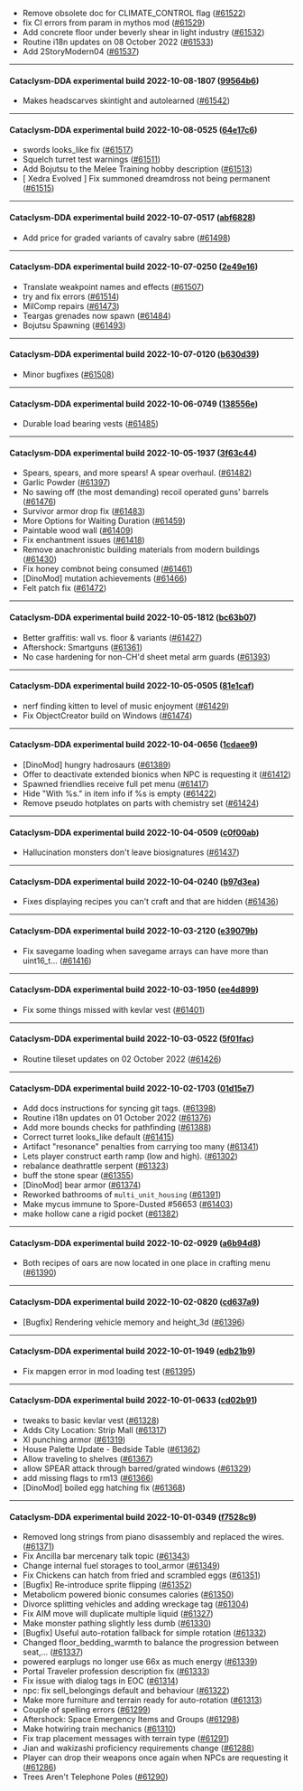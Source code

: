 * Remove obsolete doc for CLIMATE_CONTROL flag ([#61522](https://github.com/CleverRaven/Cataclysm-DDA/pull/61522))
* fix CI errors from param in mythos mod ([#61529](https://github.com/CleverRaven/Cataclysm-DDA/pull/61529))
* Add concrete floor under beverly shear in light industry ([#61532](https://github.com/CleverRaven/Cataclysm-DDA/pull/61532))
* Routine i18n updates on 08 October 2022 ([#61533](https://github.com/CleverRaven/Cataclysm-DDA/pull/61533))
* Add 2StoryModern04 ([#61537](https://github.com/CleverRaven/Cataclysm-DDA/pull/61537))

---

#### Cataclysm-DDA experimental build 2022-10-08-1807 ([99564b6](https://github.com/CleverRaven/Cataclysm-DDA/releases/tag/cdda-experimental-2022-10-08-1807))

* Makes headscarves skintight and autolearned ([#61542](https://github.com/CleverRaven/Cataclysm-DDA/pull/61542))

---

#### Cataclysm-DDA experimental build 2022-10-08-0525 ([64e17c6](https://github.com/CleverRaven/Cataclysm-DDA/releases/tag/cdda-experimental-2022-10-08-0525))

* swords looks_like fix ([#61517](https://github.com/CleverRaven/Cataclysm-DDA/pull/61517))
* Squelch turret test warnings ([#61511](https://github.com/CleverRaven/Cataclysm-DDA/pull/61511))
* Add Bojutsu to the Melee Training hobby description ([#61513](https://github.com/CleverRaven/Cataclysm-DDA/pull/61513))
* [ Xedra Evolved ] Fix summoned dreamdross not being permanent ([#61515](https://github.com/CleverRaven/Cataclysm-DDA/pull/61515))

---

#### Cataclysm-DDA experimental build 2022-10-07-0517 ([abf6828](https://github.com/CleverRaven/Cataclysm-DDA/releases/tag/cdda-experimental-2022-10-07-0517))

* Add price for graded variants of cavalry sabre ([#61498](https://github.com/CleverRaven/Cataclysm-DDA/pull/61498))

---

#### Cataclysm-DDA experimental build 2022-10-07-0250 ([2e49e16](https://github.com/CleverRaven/Cataclysm-DDA/releases/tag/cdda-experimental-2022-10-07-0250))

* Translate weakpoint names and effects ([#61507](https://github.com/CleverRaven/Cataclysm-DDA/pull/61507))
* try and fix errors ([#61514](https://github.com/CleverRaven/Cataclysm-DDA/pull/61514))
* MilComp repairs ([#61473](https://github.com/CleverRaven/Cataclysm-DDA/pull/61473))
* Teargas grenades now spawn ([#61484](https://github.com/CleverRaven/Cataclysm-DDA/pull/61484))
* Bojutsu Spawning ([#61493](https://github.com/CleverRaven/Cataclysm-DDA/pull/61493))

---

#### Cataclysm-DDA experimental build 2022-10-07-0120 ([b630d39](https://github.com/CleverRaven/Cataclysm-DDA/releases/tag/cdda-experimental-2022-10-07-0120))

* Minor bugfixes ([#61508](https://github.com/CleverRaven/Cataclysm-DDA/pull/61508))

---

#### Cataclysm-DDA experimental build 2022-10-06-0749 ([138556e](https://github.com/CleverRaven/Cataclysm-DDA/releases/tag/cdda-experimental-2022-10-06-0749))

* Durable load bearing vests ([#61485](https://github.com/CleverRaven/Cataclysm-DDA/pull/61485))

---

#### Cataclysm-DDA experimental build 2022-10-05-1937 ([3f63c44](https://github.com/CleverRaven/Cataclysm-DDA/releases/tag/cdda-experimental-2022-10-05-1937))

* Spears, spears, and more spears! A spear overhaul. ([#61482](https://github.com/CleverRaven/Cataclysm-DDA/pull/61482))
* Garlic Powder ([#61397](https://github.com/CleverRaven/Cataclysm-DDA/pull/61397))
* No sawing off (the most demanding) recoil operated guns' barrels ([#61476](https://github.com/CleverRaven/Cataclysm-DDA/pull/61476))
* Survivor armor drop fix ([#61483](https://github.com/CleverRaven/Cataclysm-DDA/pull/61483))
* More Options for Waiting Duration ([#61459](https://github.com/CleverRaven/Cataclysm-DDA/pull/61459))
* Paintable wood wall ([#61409](https://github.com/CleverRaven/Cataclysm-DDA/pull/61409))
* Fix enchantment issues ([#61418](https://github.com/CleverRaven/Cataclysm-DDA/pull/61418))
* Remove anachronistic building materials from modern buildings ([#61430](https://github.com/CleverRaven/Cataclysm-DDA/pull/61430))
* Fix honey combnot being consumed ([#61461](https://github.com/CleverRaven/Cataclysm-DDA/pull/61461))
* [DinoMod] mutation achievements ([#61466](https://github.com/CleverRaven/Cataclysm-DDA/pull/61466))
* Felt patch fix ([#61472](https://github.com/CleverRaven/Cataclysm-DDA/pull/61472))

---

#### Cataclysm-DDA experimental build 2022-10-05-1812 ([bc63b07](https://github.com/CleverRaven/Cataclysm-DDA/releases/tag/cdda-experimental-2022-10-05-1812))

* Better graffitis: wall vs. floor & variants ([#61427](https://github.com/CleverRaven/Cataclysm-DDA/pull/61427))
* Aftershock: Smartguns ([#61361](https://github.com/CleverRaven/Cataclysm-DDA/pull/61361))
* No case hardening for non-CH'd sheet metal arm guards ([#61393](https://github.com/CleverRaven/Cataclysm-DDA/pull/61393))

---

#### Cataclysm-DDA experimental build 2022-10-05-0505 ([81e1caf](https://github.com/CleverRaven/Cataclysm-DDA/releases/tag/cdda-experimental-2022-10-05-0505))

* nerf finding kitten to level of music enjoyment ([#61429](https://github.com/CleverRaven/Cataclysm-DDA/pull/61429))
* Fix ObjectCreator build on Windows ([#61474](https://github.com/CleverRaven/Cataclysm-DDA/pull/61474))

---

#### Cataclysm-DDA experimental build 2022-10-04-0656 ([1cdaee9](https://github.com/CleverRaven/Cataclysm-DDA/releases/tag/cdda-experimental-2022-10-04-0656))

* [DinoMod] hungry hadrosaurs ([#61389](https://github.com/CleverRaven/Cataclysm-DDA/pull/61389))
* Offer to deactivate extended bionics when NPC is requesting it ([#61412](https://github.com/CleverRaven/Cataclysm-DDA/pull/61412))
* Spawned friendlies receive full pet menu ([#61417](https://github.com/CleverRaven/Cataclysm-DDA/pull/61417))
* Hide "With %s." in item info if %s is empty ([#61422](https://github.com/CleverRaven/Cataclysm-DDA/pull/61422))
* Remove pseudo hotplates on parts with chemistry set ([#61424](https://github.com/CleverRaven/Cataclysm-DDA/pull/61424))

---

#### Cataclysm-DDA experimental build 2022-10-04-0509 ([c0f00ab](https://github.com/CleverRaven/Cataclysm-DDA/releases/tag/cdda-experimental-2022-10-04-0509))

* Hallucination monsters don't leave biosignatures ([#61437](https://github.com/CleverRaven/Cataclysm-DDA/pull/61437))

---

#### Cataclysm-DDA experimental build 2022-10-04-0240 ([b97d3ea](https://github.com/CleverRaven/Cataclysm-DDA/releases/tag/cdda-experimental-2022-10-04-0240))

* Fixes displaying recipes you can't craft and that are hidden ([#61436](https://github.com/CleverRaven/Cataclysm-DDA/pull/61436))

---

#### Cataclysm-DDA experimental build 2022-10-03-2120 ([e39079b](https://github.com/CleverRaven/Cataclysm-DDA/releases/tag/cdda-experimental-2022-10-03-2120))

* Fix savegame loading when savegame arrays can have more than uint16_t… ([#61416](https://github.com/CleverRaven/Cataclysm-DDA/pull/61416))

---

#### Cataclysm-DDA experimental build 2022-10-03-1950 ([ee4d899](https://github.com/CleverRaven/Cataclysm-DDA/releases/tag/cdda-experimental-2022-10-03-1950))

* Fix some things missed with kevlar vest ([#61401](https://github.com/CleverRaven/Cataclysm-DDA/pull/61401))

---

#### Cataclysm-DDA experimental build 2022-10-03-0522 ([5f01fac](https://github.com/CleverRaven/Cataclysm-DDA/releases/tag/cdda-experimental-2022-10-03-0522))

* Routine tileset updates on 02 October 2022 ([#61426](https://github.com/CleverRaven/Cataclysm-DDA/pull/61426))

---

#### Cataclysm-DDA experimental build 2022-10-02-1703 ([01d15e7](https://github.com/CleverRaven/Cataclysm-DDA/releases/tag/cdda-experimental-2022-10-02-1703))

* Add docs instructions for syncing git tags. ([#61398](https://github.com/CleverRaven/Cataclysm-DDA/pull/61398))
* Routine i18n updates on 01 October 2022 ([#61376](https://github.com/CleverRaven/Cataclysm-DDA/pull/61376))
* Add more bounds checks for pathfinding ([#61388](https://github.com/CleverRaven/Cataclysm-DDA/pull/61388))
* Correct turret looks_like default ([#61415](https://github.com/CleverRaven/Cataclysm-DDA/pull/61415))
* Artifact "resonance" penalties from carrying too many ([#61341](https://github.com/CleverRaven/Cataclysm-DDA/pull/61341))
* Lets player construct earth ramp (low and high). ([#61302](https://github.com/CleverRaven/Cataclysm-DDA/pull/61302))
* rebalance deathrattle serpent ([#61323](https://github.com/CleverRaven/Cataclysm-DDA/pull/61323))
* buff the stone spear ([#61355](https://github.com/CleverRaven/Cataclysm-DDA/pull/61355))
* [DinoMod] bear armor ([#61374](https://github.com/CleverRaven/Cataclysm-DDA/pull/61374))
* Reworked bathrooms of `multi_unit_housing` ([#61391](https://github.com/CleverRaven/Cataclysm-DDA/pull/61391))
* Make mycus immune to Spore-Dusted #56653 ([#61403](https://github.com/CleverRaven/Cataclysm-DDA/pull/61403))
* make hollow cane a rigid pocket ([#61382](https://github.com/CleverRaven/Cataclysm-DDA/pull/61382))

---

#### Cataclysm-DDA experimental build 2022-10-02-0929 ([a6b94d8](https://github.com/CleverRaven/Cataclysm-DDA/releases/tag/cdda-experimental-2022-10-02-0929))

* Both recipes of oars are now located in one place in crafting menu ([#61390](https://github.com/CleverRaven/Cataclysm-DDA/pull/61390))

---

#### Cataclysm-DDA experimental build 2022-10-02-0820 ([cd637a9](https://github.com/CleverRaven/Cataclysm-DDA/releases/tag/cdda-experimental-2022-10-02-0820))

* [Bugfix] Rendering vehicle memory and height_3d ([#61396](https://github.com/CleverRaven/Cataclysm-DDA/pull/61396))

---

#### Cataclysm-DDA experimental build 2022-10-01-1949 ([edb21b9](https://github.com/CleverRaven/Cataclysm-DDA/releases/tag/cdda-experimental-2022-10-01-1949))

* Fix mapgen error in mod loading test ([#61395](https://github.com/CleverRaven/Cataclysm-DDA/pull/61395))

---

#### Cataclysm-DDA experimental build 2022-10-01-0633 ([cd02b91](https://github.com/CleverRaven/Cataclysm-DDA/releases/tag/cdda-experimental-2022-10-01-0633))

* tweaks to basic kevlar vest ([#61328](https://github.com/CleverRaven/Cataclysm-DDA/pull/61328))
* Adds City Location: Strip Mall ([#61317](https://github.com/CleverRaven/Cataclysm-DDA/pull/61317))
* Xl punching armor ([#61319](https://github.com/CleverRaven/Cataclysm-DDA/pull/61319))
* House Palette Update  - Bedside Table ([#61362](https://github.com/CleverRaven/Cataclysm-DDA/pull/61362))
* Allow traveling to shelves ([#61367](https://github.com/CleverRaven/Cataclysm-DDA/pull/61367))
* allow SPEAR attack through barred/grated windows ([#61329](https://github.com/CleverRaven/Cataclysm-DDA/pull/61329))
* add missing flags to rm13 ([#61366](https://github.com/CleverRaven/Cataclysm-DDA/pull/61366))
* [DinoMod] boiled egg hatching fix ([#61368](https://github.com/CleverRaven/Cataclysm-DDA/pull/61368))

---

#### Cataclysm-DDA experimental build 2022-10-01-0349 ([f7528c9](https://github.com/CleverRaven/Cataclysm-DDA/releases/tag/cdda-experimental-2022-10-01-0349))

* Removed long strings from piano disassembly and replaced the wires. ([#61371](https://github.com/CleverRaven/Cataclysm-DDA/pull/61371))
* Fix Ancilla bar mercenary talk topic ([#61343](https://github.com/CleverRaven/Cataclysm-DDA/pull/61343))
* Change internal fuel storages to tool_armor ([#61349](https://github.com/CleverRaven/Cataclysm-DDA/pull/61349))
* Fix Chickens can hatch from fried and scrambled eggs ([#61351](https://github.com/CleverRaven/Cataclysm-DDA/pull/61351))
* [Bugfix] Re-introduce sprite flipping ([#61352](https://github.com/CleverRaven/Cataclysm-DDA/pull/61352))
* Metabolicm powered bionic consumes calories ([#61350](https://github.com/CleverRaven/Cataclysm-DDA/pull/61350))
* Divorce splitting vehicles and adding wreckage tag ([#61304](https://github.com/CleverRaven/Cataclysm-DDA/pull/61304))
* Fix AIM move will duplicate multiple liquid ([#61327](https://github.com/CleverRaven/Cataclysm-DDA/pull/61327))
* Make monster pathing slightly less dumb ([#61330](https://github.com/CleverRaven/Cataclysm-DDA/pull/61330))
* [Bugfix] Useful auto-rotation fallback for simple rotation ([#61332](https://github.com/CleverRaven/Cataclysm-DDA/pull/61332))
* Changed floor_bedding_warmth to balance the progression between seat,… ([#61337](https://github.com/CleverRaven/Cataclysm-DDA/pull/61337))
* powered earplugs no longer use 66x as much energy ([#61339](https://github.com/CleverRaven/Cataclysm-DDA/pull/61339))
* Portal Traveler profession description fix ([#61333](https://github.com/CleverRaven/Cataclysm-DDA/pull/61333))
* Fix issue with dialog tags in EOC ([#61314](https://github.com/CleverRaven/Cataclysm-DDA/pull/61314))
* npc: fix sell_belongings default and behaviour ([#61322](https://github.com/CleverRaven/Cataclysm-DDA/pull/61322))
* Make more furniture and terrain ready for auto-rotation ([#61313](https://github.com/CleverRaven/Cataclysm-DDA/pull/61313))
* Couple of spelling errors ([#61299](https://github.com/CleverRaven/Cataclysm-DDA/pull/61299))
* Aftershock: Space Emergency Items and Groups ([#61298](https://github.com/CleverRaven/Cataclysm-DDA/pull/61298))
* Make hotwiring train mechanics ([#61310](https://github.com/CleverRaven/Cataclysm-DDA/pull/61310))
* Fix trap placement messages with terrain type ([#61291](https://github.com/CleverRaven/Cataclysm-DDA/pull/61291))
* Jian and wakizashi proficiency requirements change ([#61288](https://github.com/CleverRaven/Cataclysm-DDA/pull/61288))
* Player can drop their weapons once again when NPCs are requesting it ([#61286](https://github.com/CleverRaven/Cataclysm-DDA/pull/61286))
* Trees Aren't Telephone Poles ([#61290](https://github.com/CleverRaven/Cataclysm-DDA/pull/61290))
